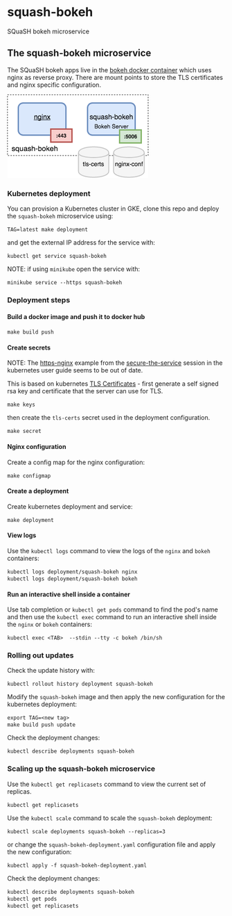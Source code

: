 # squash-bokeh
SQuaSH bokeh microservice

## The squash-bokeh microservice

The SQuaSH bokeh apps live in the [bokeh docker container](Dockerfile) which uses nginx as reverse proxy. There are mount points to store the TLS certificates and nginx specific configuration. 

![SQuaSH bokeh microservice](squash-bokeh.png)

### Kubernetes deployment

You can provision a Kubernetes cluster in GKE, clone this repo and deploy the `squash-bokeh` microservice using:


```
TAG=latest make deployment
```


and get the external IP address for the service with:
```
kubectl get service squash-bokeh
```

NOTE: if using `minikube` open the service with:

```
minikube service --https squash-bokeh
```

### Deployment steps

#### Build a docker image and push it to docker hub

```
make build push
```

#### Create secrets


NOTE: The [https-nginx](https://github.com/kubernetes/kubernetes/issues/14017)
example from the [secure-the-service](https://kubernetes.io/docs/concepts/services-networking/connect-applications-service/#securing-the-service) session in the kubernetes user guide seems to be out of date.

This is based on kubernetes [TLS Certificates](https://github.com/kubernetes/ingress/blob/master/examples/PREREQUISITES.md#tls-certificates) -
first generate a self signed rsa key and certificate that the server can use for TLS. 

```
make keys
```

then create the `tls-certs` secret used in the deployment configuration. 

```
make secret
```

#### Nginx configuration

Create a config map for the nginx configuration:

```
make configmap 
```

#### Create a deployment

Create kubernetes deployment and service:
```
make deployment
```

#### View logs

Use the `kubectl logs` command to view the logs of the `nginx` and `bokeh` containers:

```
kubectl logs deployment/squash-bokeh nginx
kubectl logs deployment/squash-bokeh bokeh
```

#### Run an interactive shell inside a container

Use tab completion or `kubectl get pods` command to find the pod's name and then use the `kubectl exec` command to run an interactive shell inside the `nginx` or `bokeh` containers:

```
kubectl exec <TAB>  --stdin --tty -c bokeh /bin/sh
```

### Rolling out updates

Check the update history with:

```
kubectl rollout history deployment squash-bokeh
```

Modify the `squash-bokeh` image and then apply the new configuration for the kubernetes deployment:
  
```
export TAG=<new tag>
make build push update
```

Check the deployment changes:

```
kubectl describe deployments squash-bokeh
```

### Scaling up the squash-bokeh microservice

Use the `kubectl get replicasets` command to view the current set of replicas.
```
kubectl get replicasets
```

Use the `kubectl scale` command to scale the `squash-bokeh` deployment:

```
kubectl scale deployments squash-bokeh --replicas=3
```

or change the `squash-bokeh-deployment.yaml` configuration file and apply the new configuration:

```
kubectl apply -f squash-bokeh-deployment.yaml
```

Check the deployment changes:

```
kubectl describe deployments squash-bokeh
kubectl get pods
kubectl get replicasets
```


